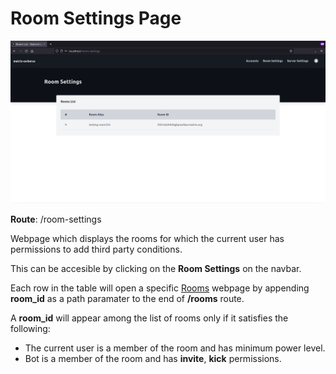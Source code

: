 Room Settings Page
==============

![Room Settings](../assets/room_settings.png)

**Route**: /room-settings

Webpage which displays the rooms for which the current user has permissions to add third party conditions.

This can be accesible by clicking on the **Room Settings** on the navbar.

Each row in the table will open a specific [Rooms]() webpage by appending **room_id** as a path paramater to the end of **/rooms** route.

A **room_id** will appear among the list of rooms only if it satisfies the following:
- The current user is a member of the room and has minimum power level.
- Bot is a member of the room and has **invite**, **kick** permissions.
